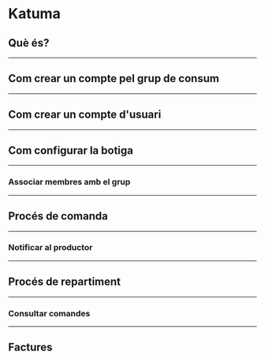 # Katuma

## Què és?

---

## Com crear un compte pel grup de consum

---

## Com crear un compte d'usuari

---

## Com configurar la botiga

---

### Associar membres amb el grup

---

## Procés de comanda

---

### Notificar al productor

---

## Procés de repartiment

---

### Consultar comandes

---

## Factures
